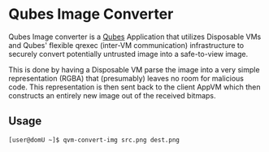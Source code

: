 Qubes Image Converter
====================

Qubes Image converter is a [Qubes](https://qubes-os.org) Application that
utilizes Disposable VMs and Qubes' flexible qrexec (inter-VM communication)
infrastructure to securely convert potentially untrusted image into a
safe-to-view image.

This is done by having a Disposable VM parse the image into a very simple
representation (RGBA) that (presumably) leaves no room for malicious
code. This representation is then sent back to the client AppVM which then
constructs an entirely new image out of the received bitmaps.

Usage
------

    [user@domU ~]$ qvm-convert-img src.png dest.png
